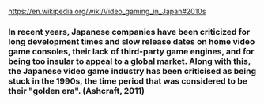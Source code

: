 https://en.wikipedia.org/wiki/Video_gaming_in_Japan#2010s

### In recent years, Japanese companies have been criticized for long development times and slow release dates on home video game consoles, their lack of third-party game engines, and for being too insular to appeal to a global market. Along with this, the Japanese video game industry has been criticised as being stuck in the 1990s, the time period that was considered to be their "golden era". (Ashcraft, 2011)

